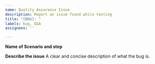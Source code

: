 ```yaml
---
name: Quality Assurance Issue
description: Report an issue found while testing
title: "[BUG]: "
labels: bug, Q&A
assignees: ''

---
```


**Name of Scenario and step**

**Describe the issue**
A clear and concise description of what the bug is.
